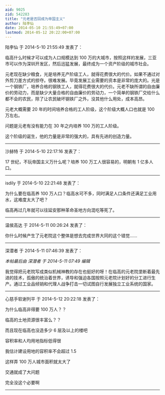 ```yaml
---
aid: 9025
zid: 542283
title: "元老是否回成为帝国主义"
author: 陆李仙
date: 2014-05-10 21:55:49+07:00
lastmod: 2014-05-12 20:22:00+07:00
---
```


陆李仙 于 2014-5-10 21:55:49 发表了：

临高什么时候才可以成为人口规模达到 100 万的大城市，按照这样的发展，三亚市可以作为深圳开发区，然后迅猛发展，最终成为一个资产阶级的城市社会。

元老现在缺少粮食，光是培养无产阶级工人，就得花费很大的代价。如果不通过对外剪刀差方式的掠夺。很难发展。毕竟发展工业需要的资本是非常的庞大的。光是一个钢铁厂，培养合格的钢铁工人，就得花费很大的代价。元老不缺所谓的自由廉价的劳动力，而是缺少大量合格的自由廉价的劳动力，一个简单的钢铁厂交给什么都不会的农民，除了让农民破坏钢铁厂之外，没其他什么用处，成本高昂。

元老大概需要 20 年的时间培养合格的工人阶级，这个阶级大概人口也就是 100 万左右。

问题是元老有没有能力在 30 年之内培养 100 万的工人阶级。

这个阶级的诞生，他的力量是非常的强大的，具有先进的创造力量。

---

沙赫特 于 2014-5-10 22:17:16 发表了：

17 世纪，不玩帝国主义万什么呢？培养 100 万工人很容易的，明朝有 1 亿多人口。

---

isdily 于 2014-5-10 22:21:48 发表了：

为什么要在临高养 100 万人口？临高水可不多，同时满足人口条件还满足工业用水，这难度太大了吧？

临高再过几年就可以往延安那种革命圣地方向混吃等死了。

---

温侯高达 于 2014-5-11 00:26:24 发表了：

你什么时候产生了元老院这个整体是想去完成世界大同的这个错觉……

---

深潜者 于 2014-5-11 07:46:39 发表了：

_本帖最后由 深潜者 于 2014-5-11 07:49 编辑_

我觉得把元老院写成类似机械神教的存在也挺好的呀！在临高的元老院垄断着最先进的技术，孤傲的统治着世界，诱导和强迫各国按照元老院计划好的分工进行生产。通过工业品倾销和代理人战争打击一切试图自行发展独立工业系统的国家。

---

心慈手软谢列平 于 2014-5-12 20:22:18 发表了：

为什么临高非得要 100 万人？？

临高的土地资源很丰富么？？

而且现在临高也没造多少 6 层及以上的楼吧

容积率和人均用地指标低得很

我估计建设用地的容积率不会超过 1.5

这样弄 100 万人城市面积就太大了

交通就成了大问题

完全没这个必要啊

---
